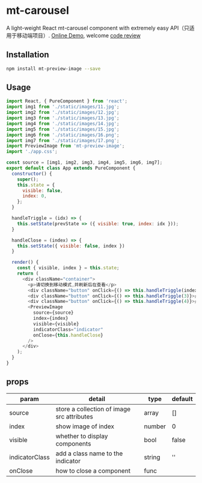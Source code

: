# mt-carousel

A light-weight React mt-carousel component with extremely easy API（只适用于移动端项目）. [Online Demo](https://shenxuxiang.github.io/mt-preview-image/), welcome [code review](https://github.com/shenxuxiang/mt-preview-image)

## Installation
```sh
npm install mt-preview-image --save
```

## Usage
```js
import React, { PureComponent } from 'react';
import img1 from './static/images/11.jpg';
import img2 from './static/images/12.jpg';
import img3 from './static/images/13.jpg';
import img4 from './static/images/14.jpg';
import img5 from './static/images/15.jpg';
import img6 from './static/images/16.png';
import img7 from './static/images/17.png';
import PreviewImage from 'mt-preview-image';
import './app.css';

const source = [img1, img2, img3, img4, img5, img6, img7];
export default class App extends PureComponent {
  constructor() {
    super();
    this.state = {
      visible: false,
      index: 0,
    };
  }

  handleTriggle = (idx) => {
    this.setState(prevState => ({ visible: true, index: idx }));
  }

  handleClose = (index) => {
    this.setState({ visible: false, index })
  }

  render() {
    const { visible, index } = this.state;
    return (
      <div className="container">
        <p>请切换到移动模式,并刷新后在查看</p>
        <div className="button" onClick={() => this.handleTriggle(index)}>点击查看</div>
        <div className="button" onClick={() => this.handleTriggle(3)}>点击查看</div>
        <div className="button" onClick={() => this.handleTriggle(4)}>点击查看</div>
        <PreviewImage
          source={source}
          index={index}
          visible={visible}
          indicatorClass="indicator"
          onClose={this.handleClose}
        />
      </div>
    );
  }
}
```

## props

| param            | detail                                         | type     | default         |
| ---------------- | -----------------------------------------------| -------- | -------         |
| source           | store a collection of image src attributes     | array    | []              |
| index            | show image of index                            | number   | 0               |
| visible          | whether to display components                  | bool     | false           |
| indicatorClass   | add a class name to the indicator              | string   | ''              |
| onClose          | how to close a component                       | func     |                 |
